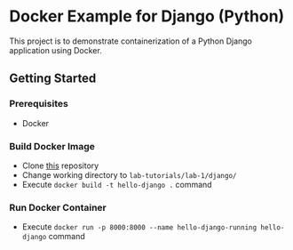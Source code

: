 # Docker Example for Django (Python)

This project is to demonstrate containerization of a Python Django application using Docker.

## Getting Started

### Prerequisites

- Docker

### Build Docker Image

- Clone [this](https://github.com/CSCIX691DAL/lab-tutorials) repository
- Change working directory to `lab-tutorials/lab-1/django/`
- Execute `docker build -t hello-django .` command

### Run Docker Container

- Execute `docker run -p 8000:8000 --name hello-django-running hello-django` command
